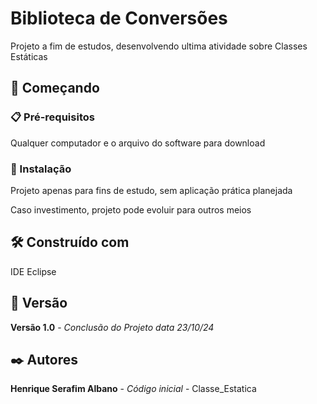 # Biblioteca de Conversões

Projeto a fim de estudos, desenvolvendo ultima atividade sobre Classes Estáticas

## 🚀 Começando

### 📋 Pré-requisitos

Qualquer computador e o arquivo do software para download

### 🔧 Instalação

Projeto apenas para fins de estudo, sem aplicação prática planejada

Caso investimento, projeto pode evoluir para outros meios

## 🛠️ Construído com

IDE Eclipse

## 📌 Versão

**Versão 1.0** - *Conclusão do Projeto* *data 23/10/24*

## ✒️ Autores

**Henrique Serafim Albano** - *Código inicial* - Classe_Estatica
